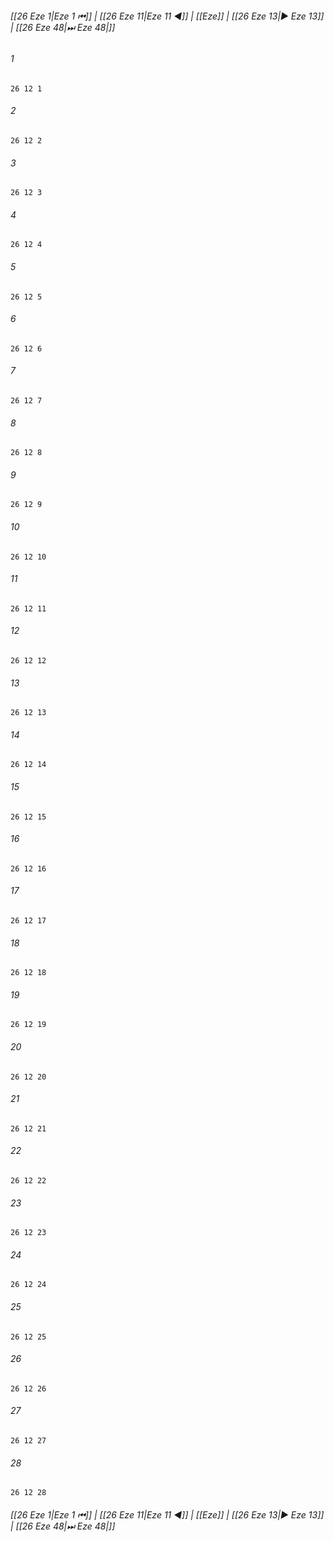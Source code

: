 
###### [[26 Eze 1|Eze 1 ⏮]] | [[26 Eze 11|Eze 11 ◀]] | [[Eze]] | [[26 Eze 13|▶ Eze 13]] | [[26 Eze 48|⏭ Eze 48|]]

###### 1
``` verse
26 12 1 
```
###### 2
``` verse
26 12 2 
```
###### 3
``` verse
26 12 3 
```
###### 4
``` verse
26 12 4 
```
###### 5
``` verse
26 12 5 
```
###### 6
``` verse
26 12 6 
```
###### 7
``` verse
26 12 7 
```
###### 8
``` verse
26 12 8 
```
###### 9
``` verse
26 12 9 
```
###### 10
``` verse
26 12 10 
```
###### 11
``` verse
26 12 11 
```
###### 12
``` verse
26 12 12 
```
###### 13
``` verse
26 12 13 
```
###### 14
``` verse
26 12 14 
```
###### 15
``` verse
26 12 15 
```
###### 16
``` verse
26 12 16 
```
###### 17
``` verse
26 12 17 
```
###### 18
``` verse
26 12 18 
```
###### 19
``` verse
26 12 19 
```
###### 20
``` verse
26 12 20 
```
###### 21
``` verse
26 12 21 
```
###### 22
``` verse
26 12 22 
```
###### 23
``` verse
26 12 23 
```
###### 24
``` verse
26 12 24 
```
###### 25
``` verse
26 12 25 
```
###### 26
``` verse
26 12 26 
```
###### 27
``` verse
26 12 27 
```
###### 28
``` verse
26 12 28 
```

###### [[26 Eze 1|Eze 1 ⏮]] | [[26 Eze 11|Eze 11 ◀]] | [[Eze]] | [[26 Eze 13|▶ Eze 13]] | [[26 Eze 48|⏭ Eze 48|]]

